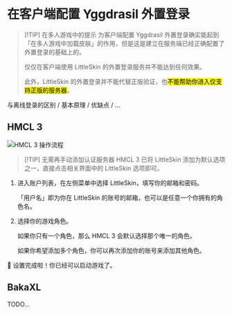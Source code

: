 # 在客户端配置 Yggdrasil 外置登录

<!-- @include: @/pay-for-minecraft.template.md -->

> [!TIP] 在多人游戏中的提示
> 为客户端配置 Yggdrasil 外置登录确实能起到「在多人游戏中加载皮肤」的作用，但是这是建立在服务端已经正确配置了外置登录的基础上的。
>
> 仅仅在客户端使用 LittleSkin 的外置登录服务并不能达到任何效果。
>
> 此外，LittleSkin 的外置登录并不能代替正版验证，也<mark>不能帮助你进入仅支持正版的服务器</mark>。

<NCard title="🤔 什么是外置登录？" link="/yggdrasil/#什么是外置登录" >
与离线登录的区别 / 基本原理 / 优缺点 / ...
</NCard>

## HMCL 3

![HMCL 3 操作流程](./assets/hmcl-3-5-5.webp)

> [!TIP] 无需再手动添加认证服务器
> HMCL 3 已将 LittleSkin 添加为默认选项之一，直接点击相关界面中的 LittleSkin 选项即可。

1. 进入账户列表，在左侧菜单中选择 LittleSkin，填写你的邮箱和密码。

   「用户名」即为你在 LittleSkin 的账号的邮箱，也可以是任意一个你拥有的角色名。

2. 选择你的游戏角色。

    如果你只有一个角色，那么 HMCL 3 会默认选择那个唯一的角色。

    如果你希望添加多个角色，你可以再次添加你的账号来添加其他角色。

:tada: 设置完成啦！你已经可以启动游戏了。

## BakaXL

TODO...
